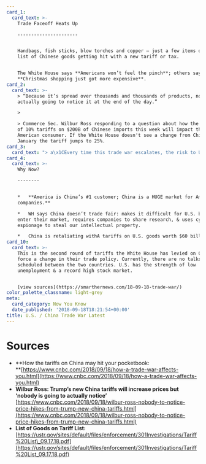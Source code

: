 ```yaml
---
card_1:
  card_text: >-
    Trade Faceoff Heats Up

    ----------------------


    Handbags, fish sticks, blow torches and copper – just a few items on the
    list of Chinese goods getting hit with a new tariff or tax.


    The White House says **Americans won’t feel the pinch**; others say
    **Christmas shopping just got more expensive**.
card_2:
  card_text: >-
    > “Because it’s spread over thousands and thousands of products, nobody is
    actually going to notice it at the end of the day.”

    > 

    > Commerce Sec. Wilbur Ross responding to a question about how the new round
    of 10% tariffs on $200B of Chinese imports this week will impact the
    American consumer. If the White House doesn't see a change from China by
    January the tariff jumps to 25%.
card_3:
  card_text: "> a\x1CEvery time this trade war escalates, the risk to U.S. consumers grows. With these latest tariffs, many hardworking Americans will soon wonder why their shopping bills are higher and their budgets feel stretched.”\n> \n> Matthew Shay, President and CEO of the National Retail Federation. Other experts agree and say as Chinese imports cost more, these higher prices will start hitting consumers around the holidays."
card_4:
  card_text: >-
    Why Now?

    --------


    *   **America is China’s #1 customer; China is a HUGE market for American
    companies.**

    *   WH says China doesn’t trade fair: makes it difficult for U.S. biz to
    enter their market, requires companies to share research, & uses cyber
    espionage to steal our intellectual property.

    *   China is retaliating withA tariffs on U.S. goods worth $60 billion.
card_10:
  card_text: >-
    This is the second round of tariffs the White House has levied on China to
    force a change in their trade policy. Currently, there are no talks
    scheduled between the two countries. U.S. has the strength of low
    unemployment & a record high stock market.


    [view sources](https://smarthernews.com/18-09-18-trade-war/)
color_palette_classname: light-grey
meta:
  card_category: Now You Know
  date_published: '2018-09-18T18:21:54+00:00'
title: U.S. / China Trade War Latest
---
```

Sources
=======

*   **How the tariffs on China may hit your pocketbook:  
    **[https://www.cnbc.com/2018/09/18/how-a-trade-war-affects-you.html](https://www.cnbc.com/2018/09/18/how-a-trade-war-affects-you.html)
*   **Wilbur Ross: Trump’s new China tariffs will increase prices but ‘nobody is going to actually notice’**  
    [https://www.cnbc.com/2018/09/18/wilbur-ross-nobody-to-notice-price-hikes-from-trump-new-china-tariffs.html](https://www.cnbc.com/2018/09/18/wilbur-ross-nobody-to-notice-price-hikes-from-trump-new-china-tariffs.html)
*   **List of Goods on Tariff List:**  
    [https://ustr.gov/sites/default/files/enforcement/301Investigations/Tariff%20List\_09.17.18.pdf](https://ustr.gov/sites/default/files/enforcement/301Investigations/Tariff%20List_09.17.18.pdf)